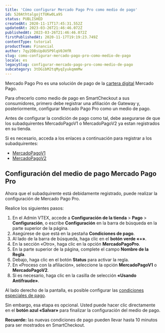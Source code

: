 ```yaml
---
title: 'Cómo configurar Mercado Pago Pro como medio de pago'
id: 520AthtalgojtTUKw0La9S
status: PUBLISHED
createdAt: 2020-11-17T17:45:31.552Z
updatedAt: 2023-03-26T21:46:46.072Z
publishedAt: 2023-03-26T21:46:46.072Z
firstPublishedAt: 2020-11-17T19:19:23.749Z
contentType: tutorial
productTeam: Financial
author: 7qy2DBsUp8U5P9lqV0JHfR
slug: como-configurar-mercado-pago-pro-como-medio-de-pago
locale: es
legacySlug: configurar-mercado-pago-pro-como-medio-de-pago
subcategory: 3tDGibM2tqMyqIyukqmmMw
---
```


Mercado Pago Pro es una solución de pago de la [cartera digital](https://help.vtex.com/es/tutorial/que-es-una-cartera-digital--4v5wcOe4A0SiaimWM2cU60) Mercado Pago.

Para ofrecerlo como medio de pago en SmartCheckout a sus consumidores, primero debe registrar una afiliación de Gateway y, posteriormente, configurar Mercado Pago Pro como un medio de pago.

Antes de configurar la condición de pago como tal, debe asegurarse de que los subadquirentes MercadoPagoV1 o MercadoPagoV2 ya estan registrados en su tienda.

Si es necesario, acceda a los enlaces a continuación para registrar a los subadquirentes:

- [MercadoPagoV1](https://help.vtex.com/es/tutorial/configurar-el-subadquirente-mercadopagov1--6wTlR3UTJe6YMAsEuquO26)
- [MercadoPagoV2](https://help.vtex.com/es/tutorial/configurar-el-subadquirente-mercadopagov2--1y6k8lCSzJYfPs2yObNFo4)

## Configuración del medio de pago Mercado Pago Pro

Ahora que el subadquirente está debidamente registrado, puede realizar la configuración de Mercado Pago Pro.

Realice los siguientes pasos:

1. En el Admin VTEX, accede a **Configuración de la tienda** > **Pago** > **Configuración**, o escribe **Configuración** en la barra de búsqueda en la parte superior de la página.
2. Asegúrese de que está en la pestaña __Condiciones de pago__.
3. Al lado de la barra de búsqueda, haga clic en el __botón verde «+»__.
4. En la sección «Otro», haga clic en la opción __MercadoPagoPro__.
5. En la parte superior de la página, complete el campo __Nombre de la Regla__.
6. Debajo, haga clic en el botón __Status__ para activar la regla.
7. En «Proceso con la afiliación», seleccione la opción __MercadoPagoV1__ o __MercadoPagoV2__.
8. Si es necesario, haga clic en la casilla de selección __«Usando Antifraude»__.

Al lado derecho de la pantalla, es posible configurar las [condiciones especiales de pago](https://help.vtex.com/es/tutorial/condiciones-especiales--tutorials_456).

Sin embargo, esa etapa es opcional. Usted puede hacer clic directamente en el __botón azul «Salvar»__ para finalizar la configuración del medio de pago.

<div class="alert alert-warning">
<strong>Recuerde:</strong> las nuevas condiciones de pago pueden llevar hasta 10 minutos para ser mostrados en SmartCheckout.
</div>
